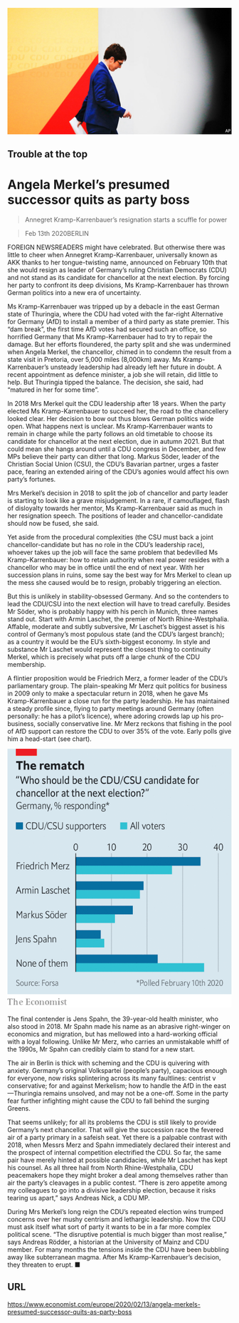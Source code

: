 ![](./images/20200215_EUP001_0.jpg)

## Trouble at the top

# Angela Merkel’s presumed successor quits as party boss

> Annegret Kramp-Karrenbauer’s resignation starts a scuffle for power

> Feb 13th 2020BERLIN

FOREIGN NEWSREADERS might have celebrated. But otherwise there was little to cheer when Annegret Kramp-Karrenbauer, universally known as AKK thanks to her tongue-twisting name, announced on February 10th that she would resign as leader of Germany’s ruling Christian Democrats (CDU) and not stand as its candidate for chancellor at the next election. By forcing her party to confront its deep divisions, Ms Kramp-Karrenbauer has thrown German politics into a new era of uncertainty.

Ms Kramp-Karrenbauer was tripped up by a debacle in the east German state of Thuringia, where the CDU had voted with the far-right Alternative for Germany (AfD) to install a member of a third party as state premier. This “dam break”, the first time AfD votes had secured such an office, so horrified Germany that Ms Kramp-Karrenbauer had to try to repair the damage. But her efforts floundered, the party split and she was undermined when Angela Merkel, the chancellor, chimed in to condemn the result from a state visit in Pretoria, over 5,000 miles (8,000km) away. Ms Kramp-Karrenbauer’s unsteady leadership had already left her future in doubt. A recent appointment as defence minister, a job she will retain, did little to help. But Thuringia tipped the balance. The decision, she said, had “matured in her for some time”.

In 2018 Mrs Merkel quit the CDU leadership after 18 years. When the party elected Ms Kramp-Karrenbauer to succeed her, the road to the chancellery looked clear. Her decision to bow out thus blows German politics wide open. What happens next is unclear. Ms Kramp-Karrenbauer wants to remain in charge while the party follows an old timetable to choose its candidate for chancellor at the next election, due in autumn 2021. But that could mean she hangs around until a CDU congress in December, and few MPs believe their party can dither that long. Markus Söder, leader of the Christian Social Union (CSU), the CDU’s Bavarian partner, urges a faster pace, fearing an extended airing of the CDU’s agonies would affect his own party’s fortunes.

Mrs Merkel’s decision in 2018 to split the job of chancellor and party leader is starting to look like a grave misjudgement. In a rare, if camouflaged, flash of disloyalty towards her mentor, Ms Kramp-Karrenbauer said as much in her resignation speech. The positions of leader and chancellor-candidate should now be fused, she said.

Yet aside from the procedural complexities (the CSU must back a joint chancellor-candidate but has no role in the CDU’s leadership race), whoever takes up the job will face the same problem that bedevilled Ms Kramp-Karrenbauer: how to retain authority when real power resides with a chancellor who may be in office until the end of next year. With her succession plans in ruins, some say the best way for Mrs Merkel to clean up the mess she caused would be to resign, probably triggering an election.

But this is unlikely in stability-obsessed Germany. And so the contenders to lead the CDU/CSU into the next election will have to tread carefully. Besides Mr Söder, who is probably happy with his perch in Munich, three names stand out. Start with Armin Laschet, the premier of North Rhine-Westphalia. Affable, moderate and subtly subversive, Mr Laschet’s biggest asset is his control of Germany’s most populous state (and the CDU’s largest branch); as a country it would be the EU’s sixth-biggest economy. In style and substance Mr Laschet would represent the closest thing to continuity Merkel, which is precisely what puts off a large chunk of the CDU membership.

A flintier proposition would be Friedrich Merz, a former leader of the CDU’s parliamentary group. The plain-speaking Mr Merz quit politics for business in 2009 only to make a spectacular return in 2018, when he gave Ms Kramp-Karrenbauer a close run for the party leadership. He has maintained a steady profile since, flying to party meetings around Germany (often personally: he has a pilot’s licence), where adoring crowds lap up his pro-business, socially conservative line. Mr Merz reckons that fishing in the pool of AfD support can restore the CDU to over 35% of the vote. Early polls give him a head-start (see chart).

![](./images/20200215_EUC166.png)

The final contender is Jens Spahn, the 39-year-old health minister, who also stood in 2018. Mr Spahn made his name as an abrasive right-winger on economics and migration, but has mellowed into a hard-working official with a loyal following. Unlike Mr Merz, who carries an unmistakable whiff of the 1990s, Mr Spahn can credibly claim to stand for a new start.

The air in Berlin is thick with scheming and the CDU is quivering with anxiety. Germany’s original Volkspartei (people’s party), capacious enough for everyone, now risks splintering across its many faultlines: centrist v conservative; for and against Merkelism; how to handle the AfD in the east—Thuringia remains unsolved, and may not be a one-off. Some in the party fear further infighting might cause the CDU to fall behind the surging Greens.

That seems unlikely; for all its problems the CDU is still likely to provide Germany’s next chancellor. That will give the succession race the fevered air of a party primary in a safeish seat. Yet there is a palpable contrast with 2018, when Messrs Merz and Spahn immediately declared their interest and the prospect of internal competition electrified the CDU. So far, the same pair have merely hinted at possible candidacies, while Mr Laschet has kept his counsel. As all three hail from North Rhine-Westphalia, CDU peacemakers hope they might broker a deal among themselves rather than air the party’s cleavages in a public contest. “There is zero appetite among my colleagues to go into a divisive leadership election, because it risks tearing us apart,” says Andreas Nick, a CDU MP.

During Mrs Merkel’s long reign the CDU’s repeated election wins trumped concerns over her mushy centrism and lethargic leadership. Now the CDU must ask itself what sort of party it wants to be in a far more complex political scene. “The disruptive potential is much bigger than most realise,” says Andreas Rödder, a historian at the University of Mainz and CDU member. For many months the tensions inside the CDU have been bubbling away like subterranean magma. After Ms Kramp-Karrenbauer’s decision, they threaten to erupt. ■

## URL

https://www.economist.com/europe/2020/02/13/angela-merkels-presumed-successor-quits-as-party-boss
